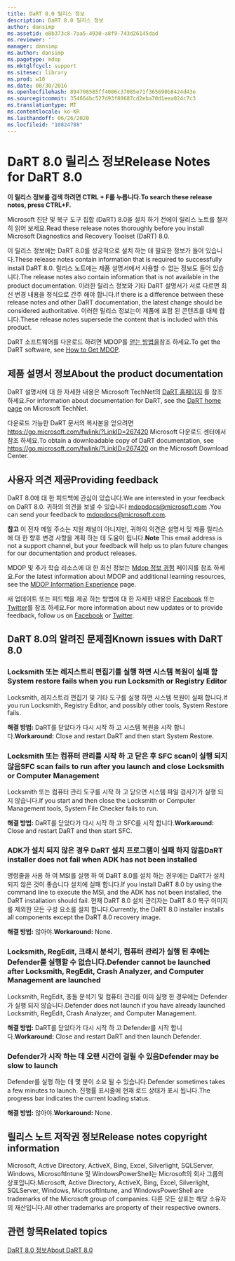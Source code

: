 ```yaml
---
title: DaRT 8.0 릴리스 정보
description: DaRT 8.0 릴리스 정보
author: dansimp
ms.assetid: e8b373c8-7aa5-4930-a8f9-743d26145dad
ms.reviewer: ''
manager: dansimp
ms.author: dansimp
ms.pagetype: mdop
ms.mktglfcycl: support
ms.sitesec: library
ms.prod: w10
ms.date: 08/30/2016
ms.openlocfilehash: 894708585ff4006c37085e71f365690b8424d43e
ms.sourcegitcommit: 354664bc527d93f80687cd2eba70d1eea024c7c3
ms.translationtype: MT
ms.contentlocale: ko-KR
ms.lasthandoff: 06/26/2020
ms.locfileid: "10824788"
---
```

# <span data-ttu-id="fce6d-103">DaRT 8.0 릴리스 정보</span><span class="sxs-lookup"><span data-stu-id="fce6d-103">Release Notes for DaRT 8.0</span></span>


**<span data-ttu-id="fce6d-104">이 릴리스 정보를 검색 하려면 CTRL + F를 누릅니다.</span><span class="sxs-lookup"><span data-stu-id="fce6d-104">To search these release notes, press CTRL+F.</span></span>**

<span data-ttu-id="fce6d-105">Microsoft 진단 및 복구 도구 집합 (DaRT) 8.0을 설치 하기 전에이 릴리스 노트를 철저히 읽어 보세요.</span><span class="sxs-lookup"><span data-stu-id="fce6d-105">Read these release notes thoroughly before you install Microsoft Diagnostics and Recovery Toolset (DaRT) 8.0.</span></span>

<span data-ttu-id="fce6d-106">이 릴리스 정보에는 DaRT 8.0를 성공적으로 설치 하는 데 필요한 정보가 들어 있습니다.</span><span class="sxs-lookup"><span data-stu-id="fce6d-106">These release notes contain information that is required to successfully install DaRT 8.0.</span></span> <span data-ttu-id="fce6d-107">릴리스 노트에는 제품 설명서에서 사용할 수 없는 정보도 들어 있습니다.</span><span class="sxs-lookup"><span data-stu-id="fce6d-107">The release notes also contain information that is not available in the product documentation.</span></span> <span data-ttu-id="fce6d-108">이러한 릴리스 정보와 기타 DaRT 설명서가 서로 다르면 최신 변경 내용을 정식으로 간주 해야 합니다.</span><span class="sxs-lookup"><span data-stu-id="fce6d-108">If there is a difference between these release notes and other DaRT documentation, the latest change should be considered authoritative.</span></span> <span data-ttu-id="fce6d-109">이러한 릴리스 정보는이 제품에 포함 된 콘텐츠를 대체 합니다.</span><span class="sxs-lookup"><span data-stu-id="fce6d-109">These release notes supersede the content that is included with this product.</span></span>

<span data-ttu-id="fce6d-110">DaRT 소프트웨어를 다운로드 하려면 MDOP를 [얻는 방법을](https://go.microsoft.com/fwlink/?LinkId=322049)참조 하세요.</span><span class="sxs-lookup"><span data-stu-id="fce6d-110">To get the DaRT software, see [How to Get MDOP](https://go.microsoft.com/fwlink/?LinkId=322049).</span></span>

## <span data-ttu-id="fce6d-111">제품 설명서 정보</span><span class="sxs-lookup"><span data-stu-id="fce6d-111">About the product documentation</span></span>


<span data-ttu-id="fce6d-112">DaRT 설명서에 대 한 자세한 내용은 Microsoft TechNet의 [DaRT 홈페이지](https://go.microsoft.com/fwlink/?LinkID=252096) 를 참조 하세요.</span><span class="sxs-lookup"><span data-stu-id="fce6d-112">For information about documentation for DaRT, see the [DaRT home page](https://go.microsoft.com/fwlink/?LinkID=252096) on Microsoft TechNet.</span></span>

<span data-ttu-id="fce6d-113">다운로드 가능한 DaRT 문서의 복사본을 얻으려면 <https://go.microsoft.com/fwlink/?LinkID=267420> Microsoft 다운로드 센터에서 참조 하세요.</span><span class="sxs-lookup"><span data-stu-id="fce6d-113">To obtain a downloadable copy of DaRT documentation, see <https://go.microsoft.com/fwlink/?LinkID=267420> on the Microsoft Download Center.</span></span>

## <span data-ttu-id="fce6d-114">사용자 의견 제공</span><span class="sxs-lookup"><span data-stu-id="fce6d-114">Providing feedback</span></span>


<span data-ttu-id="fce6d-115">DaRT 8.0에 대 한 피드백에 관심이 있습니다.</span><span class="sxs-lookup"><span data-stu-id="fce6d-115">We are interested in your feedback on DaRT 8.0.</span></span> <span data-ttu-id="fce6d-116">귀하의 의견을 보낼 수 있습니다 <mdopdocs@microsoft.com> .</span><span class="sxs-lookup"><span data-stu-id="fce6d-116">You can send your feedback to <mdopdocs@microsoft.com>.</span></span>

<span data-ttu-id="fce6d-117">**참고**  이 전자 메일 주소는 지원 채널이 아니지만, 귀하의 의견은 설명서 및 제품 릴리스에 대 한 향후 변경 사항을 계획 하는 데 도움이 됩니다.</span><span class="sxs-lookup"><span data-stu-id="fce6d-117">**Note** This email address is not a support channel, but your feedback will help us to plan future changes for our documentation and product releases.</span></span>

 

<span data-ttu-id="fce6d-118">MDOP 및 추가 학습 리소스에 대 한 최신 정보는 [Mdop 정보 경험](https://go.microsoft.com/fwlink/p/?LinkId=236032) 페이지를 참조 하세요.</span><span class="sxs-lookup"><span data-stu-id="fce6d-118">For the latest information about MDOP and additional learning resources, see the [MDOP Information Experience](https://go.microsoft.com/fwlink/p/?LinkId=236032) page.</span></span>

<span data-ttu-id="fce6d-119">새 업데이트 또는 피드백을 제공 하는 방법에 대 한 자세한 내용은 [Facebook](https://go.microsoft.com/fwlink/p/?LinkId=242445) 또는 [Twitter](https://go.microsoft.com/fwlink/p/?LinkId=242447)를 참조 하세요.</span><span class="sxs-lookup"><span data-stu-id="fce6d-119">For more information about new updates or to provide feedback, follow us on [Facebook](https://go.microsoft.com/fwlink/p/?LinkId=242445) or [Twitter](https://go.microsoft.com/fwlink/p/?LinkId=242447).</span></span>

## <span data-ttu-id="fce6d-120">DaRT 8.0의 알려진 문제점</span><span class="sxs-lookup"><span data-stu-id="fce6d-120">Known issues with DaRT 8.0</span></span>


### <span data-ttu-id="fce6d-121">Locksmith 또는 레지스트리 편집기를 실행 하면 시스템 복원이 실패 함</span><span class="sxs-lookup"><span data-stu-id="fce6d-121">System restore fails when you run Locksmith or Registry Editor</span></span>

<span data-ttu-id="fce6d-122">Locksmith, 레지스트리 편집기 및 기타 도구를 실행 하면 시스템 복원이 실패 합니다.</span><span class="sxs-lookup"><span data-stu-id="fce6d-122">If you run Locksmith, Registry Editor, and possibly other tools, System Restore fails.</span></span>

<span data-ttu-id="fce6d-123">**해결 방법:** DaRT를 닫았다가 다시 시작 하 고 시스템 복원을 시작 합니다.</span><span class="sxs-lookup"><span data-stu-id="fce6d-123">**Workaround:** Close and restart DaRT and then start System Restore.</span></span>

### <span data-ttu-id="fce6d-124">Locksmith 또는 컴퓨터 관리를 시작 하 고 닫은 후 SFC scan이 실행 되지 않음</span><span class="sxs-lookup"><span data-stu-id="fce6d-124">SFC scan fails to run after you launch and close Locksmith or Computer Management</span></span>

<span data-ttu-id="fce6d-125">Locksmith 또는 컴퓨터 관리 도구를 시작 하 고 닫으면 시스템 파일 검사기가 실행 되지 않습니다.</span><span class="sxs-lookup"><span data-stu-id="fce6d-125">If you start and then close the Locksmith or Computer Management tools, System File Checker fails to run.</span></span>

<span data-ttu-id="fce6d-126">**해결 방법:** DaRT를 닫았다가 다시 시작 하 고 SFC를 시작 합니다.</span><span class="sxs-lookup"><span data-stu-id="fce6d-126">**Workaround:** Close and restart DaRT and then start SFC.</span></span>

### <a href="" id="-------------dart-installer-does-not-fail-when-adk-has-not-been-installed"></a> <span data-ttu-id="fce6d-127">ADK가 설치 되지 않은 경우 DaRT 설치 프로그램이 실패 하지 않음</span><span class="sxs-lookup"><span data-stu-id="fce6d-127">DaRT installer does not fail when ADK has not been installed</span></span>

<span data-ttu-id="fce6d-128">명령줄을 사용 하 여 MSI를 실행 하 여 DaRT 8.0를 설치 하는 경우에는 DaRT가 설치 되지 않은 것이 좋습니다 설치에 실패 합니다.</span><span class="sxs-lookup"><span data-stu-id="fce6d-128">If you install DaRT 8.0 by using the command line to execute the MSI, and the ADK has not been installed, the DaRT installation should fail.</span></span> <span data-ttu-id="fce6d-129">현재 DaRT 8.0 설치 관리자는 DaRT 8.0 복구 이미지를 제외한 모든 구성 요소를 설치 합니다.</span><span class="sxs-lookup"><span data-stu-id="fce6d-129">Currently, the DaRT 8.0 installer installs all components except the DaRT 8.0 recovery image.</span></span>

<span data-ttu-id="fce6d-130">**해결 방법:** 않아야.</span><span class="sxs-lookup"><span data-stu-id="fce6d-130">**Workaround:** None.</span></span>

### <span data-ttu-id="fce6d-131">Locksmith, RegEdit, 크래시 분석기, 컴퓨터 관리가 실행 된 후에는 Defender를 실행할 수 없습니다.</span><span class="sxs-lookup"><span data-stu-id="fce6d-131">Defender cannot be launched after Locksmith, RegEdit, Crash Analyzer, and Computer Management are launched</span></span>

<span data-ttu-id="fce6d-132">Locksmith, RegEdit, 충돌 분석기 및 컴퓨터 관리를 이미 실행 한 경우에는 Defender가 실행 되지 않습니다.</span><span class="sxs-lookup"><span data-stu-id="fce6d-132">Defender does not launch if you have already launched Locksmith, RegEdit, Crash Analyzer, and Computer Management.</span></span>

<span data-ttu-id="fce6d-133">**해결 방법:** DaRT를 닫았다가 다시 시작 하 고 Defender를 시작 합니다.</span><span class="sxs-lookup"><span data-stu-id="fce6d-133">**Workaround:** Close and restart DaRT and then launch Defender.</span></span>

### <span data-ttu-id="fce6d-134">Defender가 시작 하는 데 오랜 시간이 걸릴 수 있음</span><span class="sxs-lookup"><span data-stu-id="fce6d-134">Defender may be slow to launch</span></span>

<span data-ttu-id="fce6d-135">Defender를 실행 하는 데 몇 분이 소요 될 수 있습니다.</span><span class="sxs-lookup"><span data-stu-id="fce6d-135">Defender sometimes takes a few minutes to launch.</span></span> <span data-ttu-id="fce6d-136">진행률 표시줄에 현재 로드 상태가 표시 됩니다.</span><span class="sxs-lookup"><span data-stu-id="fce6d-136">The progress bar indicates the current loading status.</span></span>

<span data-ttu-id="fce6d-137">**해결 방법:** 않아야.</span><span class="sxs-lookup"><span data-stu-id="fce6d-137">**Workaround:** None.</span></span>

## <span data-ttu-id="fce6d-138">릴리스 노트 저작권 정보</span><span class="sxs-lookup"><span data-stu-id="fce6d-138">Release notes copyright information</span></span>


<span data-ttu-id="fce6d-139">Microsoft, Active Directory, ActiveX, Bing, Excel, Silverlight, SQLServer, Windows, MicrosoftIntune 및 WindowsPowerShell는 Microsoft의 회사 그룹의 상표입니다.</span><span class="sxs-lookup"><span data-stu-id="fce6d-139">Microsoft, Active Directory, ActiveX, Bing, Excel, Silverlight, SQLServer, Windows, MicrosoftIntune, and WindowsPowerShell are trademarks of the Microsoft group of companies.</span></span> <span data-ttu-id="fce6d-140">다른 모든 상표는 해당 소유자의 재산입니다.</span><span class="sxs-lookup"><span data-stu-id="fce6d-140">All other trademarks are property of their respective owners.</span></span>



## <span data-ttu-id="fce6d-141">관련 항목</span><span class="sxs-lookup"><span data-stu-id="fce6d-141">Related topics</span></span>


[<span data-ttu-id="fce6d-142">DaRT 8.0 정보</span><span class="sxs-lookup"><span data-stu-id="fce6d-142">About DaRT 8.0</span></span>](about-dart-80-dart-8.md)

 

 





